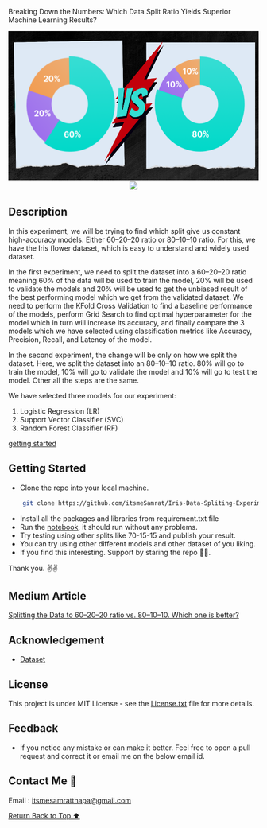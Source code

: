 Breaking Down the Numbers: Which Data Split Ratio Yields Superior Machine Learning Results?

<!-- Logo Section  -->

<div align="center">
    <a href="https://github.com/itsmeSamrat" target="_blank">
        <img src="https://github.com/itsmeSamrat/Iris-Data-Spliting-Experiment/blob/main/cover%20image.png?raw=true" 
        alt="Logo" width="600" height="300">
    </a>
</div>

<div align="center">
<img src="https://readme-typing-svg.demolab.com?font=Fira+Code&duration=3500&pause=200&center=true&vCenter=true&multiline=true&width=600&height=100&lines=Breaking+Down+the+Numbers;Which+Data+Split+Yields+Superior+ML+Results%3F">
</div>

## Description

In this experiment, we will be trying to find which split give us constant high-accuracy models. Either 60–20–20 ratio or 80–10–10 ratio. For this, we have the Iris flower dataset, which is easy to understand and widely used dataset.

In the first experiment, we need to split the dataset into a 60–20–20 ratio meaning 60% of the data will be used to train the model, 20% will be used to validate the models and 20% will be used to get the unbiased result of the best performing model which we get from the validated dataset. We need to perform the KFold Cross Validation to find a baseline performance of the models, perform Grid Search to find optimal hyperparameter for the model which in turn will increase its accuracy, and finally compare the 3 models which we have selected using classification metrics like Accuracy, Precision, Recall, and Latency of the model.

In the second experiment, the change will be only on how we split the dataset. Here, we split the dataset into an 80–10–10 ratio. 80% will go to train the model, 10% will go to validate the model and 10% will go to test the model. Other all the steps are the same.

We have selected three models for our experiment:

1. Logistic Regression (LR)
2. Support Vector Classifier (SVC)
3. Random Forest Classifier (RF)

[getting started](#getting-started)

## Getting Started

- Clone the repo into your local machine.

```bash
    git clone https://github.com/itsmeSamrat/Iris-Data-Spliting-Experiment.git
```

- Install all the packages and libraries from requirement.txt file
- Run the [notebook](https://github.com/itsmeSamrat/Iris-Data-Spliting-Experiment/blob/main/Splitting%20the%20Data%20to%2060-20-20%20ratio%20vs.%2080-10-10.ipynb), it should run without any problems.
- Try testing using other splits like 70-15-15 and publish your result.
- You can try using other different models and other dataset of you liking.
- If you find this interesting. Support by staring the repo 🙂😁.

Thank you. ✌✌

## Medium Article

[Splitting the Data to 60–20–20 ratio vs. 80–10–10. Which one is better?](https://medium.com/@itsmeSamrat/splitting-the-data-to-60-20-20-ratio-vs-80-10-10-which-one-is-better-bbc3503830d8)

## Acknowledgement

- [Dataset](https://www.kaggle.com/datasets/uciml/iris)

## License

This project is under MIT License - see the [License.txt](https://github.com/itsmeSamrat/Iris-Data-Spliting-Experiment/blob/main/license.txt) file for more details.

## Feedback

- If you notice any mistake or can make it better. Feel free to open a pull request and correct it or email me on the below email id.

## Contact Me 📨

Email : [itsmesamratthapa@gmail.com](mailto:itsmesamratthapa@gmail.com)

<!-- Back to the top -->

[Return Back to Top ⬆️](#getting-started)
